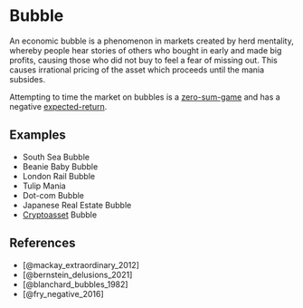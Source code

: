 # Bubble

An economic bubble is a phenomenon in markets created by herd mentality, whereby people hear stories of others who bought in early and made big profits, causing those who did not buy to feel a fear of missing out. This causes irrational pricing of the asset which proceeds until the mania subsides.

Attempting to time the market on bubbles is a [zero-sum-game](zero-sum-game.md) and has a negative [expected-return](expected-return.md).

## Examples

* South Sea Bubble
* Beanie Baby Bubble
* London Rail Bubble
* Tulip Mania
* Dot-com Bubble
* Japanese Real Estate Bubble
* [Cryptoasset](cryptoasset.md) Bubble

## References



* [@mackay_extraordinary_2012]
* [@bernstein_delusions_2021]
* [@blanchard_bubbles_1982]
* [@fry_negative_2016]